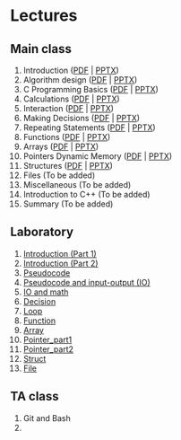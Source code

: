 
# Lectures

## Main class

1. Introduction ([PDF](slides/Lecture_01_Introduction.pdf) | [PPTX](slides/Lecture_01_Introduction.pptx))
2. Algorithm design ([PDF](slides/Lecture_02_Algorithm_design.pdf) | [PPTX](slides/Lecture_02_Algorithm_Design.pptx))
3. C Programming Basics ([PDF](slides/Lecture_03_C_Programming_Basics.pdf) | [PPTX](slides/Lecture_03_C_Programming_Basics.pptx))
4. Calculations ([PDF](slides/Lecture_04_Calculations.pdf) | [PPTX](slides/Lecture_04_Calculations.pptx))
5. Interaction ([PDF](slides/Lecture_05_Interaction.pdf) | [PPTX](slides/Lecture_05_Interaction.pptx))
6. Making Decisions ([PDF](slides/Lecture_06_Making_Decisions.pdf) | [PPTX](slides/Lecture_06_Making_Decisions.pptx))
7. Repeating Statements ([PDF](slides/Lecture_07_Repeating_Statements.pdf) | [PPTX](slides/Lecture_07_Repeating_Statements.pptx))
8. Functions ([PDF](slides/Lecture_08_Functions.pdf) | [PPTX](slides/Lecture_08_Functions.pptx))
9. Arrays ([PDF](slides/Lecture_09_Arrays.pdf) | [PPTX](slides/Lecture_09_Arrays.pptx))
10. Pointers  Dynamic Memory ([PDF](slides/Lecture_10_Pointers_and_Dynamic_Memory.pdf) | 
[PPTX](slides/Lecture_10_Pointers_and_Dynamic_Memory.pptx))
11. Structures ([PDF](slides/Lecture_11_Complex_Data_Types_struct_enum_union.pdf) | [PPTX](slides/Lecture_11_Complex_Data_Types_struct_enum_union.pptx))
12. Files (To be added)
13. Miscellaneous (To be added)
14. Introduction to C++ (To be added)
15. Summary (To be added)


## Laboratory
1. [Introduction (Part 1)](lab/01-Introduction/C-Lab_introduction_Part1.pdf)
2. [Introduction (Part 2)](lab/02-Introduction/C-Lab-introduction-Part2.pdf)
3. [Pseudocode](lab/03-pseudocode/C-Lab_pseudocode.pdf)
4. [Pseudocode and input-output (IO)](lab/04-pseudocode_input_output/C-Lab_pseudocode_IO.pdf)
5. [IO and math](lab/05-math/C-Lab_math.pdf) 
6. [Decision](lab/06-decision/C-Lab_if.pdf)
7. [Loop](lab/07-loop/C-Lab-Loop.pdf)
8. [Function](lab/08-function/C-Lab_function_recursion.pdf)
9. [Array](lab/09-Array/C-Lab-Array&String.pdf)
10. [Pointer_part1](lab/10-Pointer_part1/C-Lab-Pointer-Part1.pdf)
11. [Pointer_part2](lab/11-Pointer_part2/C-Lab-Pointer-Part2.pdf) 
12. [Struct](lab/12-Struct/C-Lab-Struct.pdf)
13. [File](lab/13-File/C-Lab_File.pdf)


## TA class
1. Git and Bash
2. 

